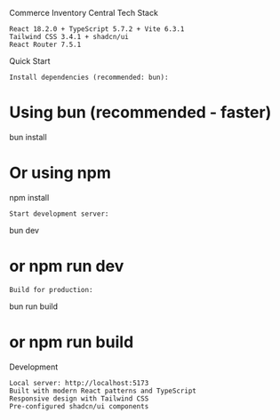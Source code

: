 Commerce Inventory Central
Tech Stack

    React 18.2.0 + TypeScript 5.7.2 + Vite 6.3.1
    Tailwind CSS 3.4.1 + shadcn/ui
    React Router 7.5.1

Quick Start

    Install dependencies (recommended: bun):

# Using bun (recommended - faster)
bun install

# Or using npm
npm install

    Start development server:

bun dev
# or npm run dev

    Build for production:

bun run build
# or npm run build

Development

    Local server: http://localhost:5173
    Built with modern React patterns and TypeScript
    Responsive design with Tailwind CSS
    Pre-configured shadcn/ui components
